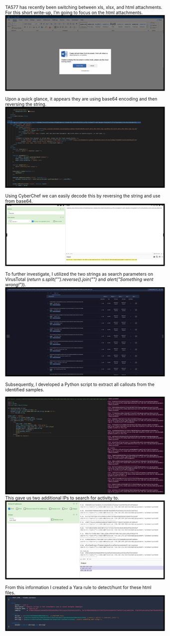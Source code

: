 

<style>
img{
	border: 4px solid black;
}
</style>



TA577 has recently been switching between xls, xlsx, and html attachments. For this short write-up, I’m going to focus on the html attachments. 
<img src="Screenshots/Pasted image 20240328134148.png">

Upon a quick glance, it appears they are using base64 encoding and then reversing the string. 
<img src="Screenshots/Pasted image 20240328134027.png">

Using CyberChef we can easily decode this by reversing the string and use from base64. 
<img src="Screenshots/Pasted image 20240328134232.png">

To further investigate, I utilized the two strings as search parameters on VirusTotal (*return s.split("").reverse().join("")* and *alert("Something went wrong!")*). 
<img src="Screenshots/Pasted image 20240328134648.png">


Subsequently, I developed a Python script to extract all callouts from the identified samples. 

<img src="Screenshots/Pasted image 20240328134817.png">
This gave us two additional IPs to search for activity to.
<img src="Screenshots/Pasted image 20240328135243.png">

From this information I created a Yara rule to detect/hunt for these html files.
<img src="Screenshots/Pasted image 20240328135705.png">

